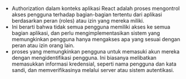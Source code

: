 - Authorization dalam konteks aplikasi React adalah proses mengontrol akses pengguna terhadap bagian-bagian tertentu dari aplikasi berdasarkan peran (roles) atau izin yang mereka miliki.
- Ini berarti bahwa tidak semua pengguna memiliki akses ke semua bagian aplikasi, dan perlu mengimplementasikan sistem yang memungkinkan pengguna hanya mengakses apa yang sesuai dengan peran atau izin orang lain.
- proses yang memungkinkan pengguna untuk memasuki akun mereka dengan mengidentifikasi pengguna. Ini biasanya melibatkan memasukkan informasi kredensial, seperti nama pengguna dan kata sandi, dan memverifikasinya melalui server atau sistem autentikasi.
